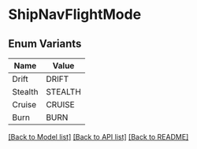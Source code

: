 # ShipNavFlightMode

## Enum Variants

| Name | Value |
|---- | -----|
| Drift | DRIFT |
| Stealth | STEALTH |
| Cruise | CRUISE |
| Burn | BURN |


[[Back to Model list]](../README.md#documentation-for-models) [[Back to API list]](../README.md#documentation-for-api-endpoints) [[Back to README]](../README.md)


